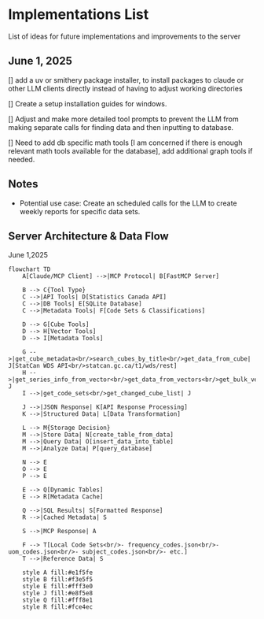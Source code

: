 # Implementations List
List of ideas for future implementations and improvements to the server

## June 1, 2025
[] add a uv or smithery package installer, to install packages to claude or other LLM clients directly instead of having to adjust working directories

[] Create a setup installation guides for windows.

[] Adjust and make more detailed tool prompts to prevent the LLM from making separate calls for finding data and then inputting to database.

[] Need to add db specific math tools [I am concerned if there is enough relevant math tools available for the database], add additional graph tools if needed.


## Notes 
- Potential use case: Create an scheduled calls for the LLM to create weekly reports for specific data sets.

## Server Architecture & Data Flow
June 1,2025
```mermaid
flowchart TD
    A[Claude/MCP Client] -->|MCP Protocol| B[FastMCP Server]
    
    B --> C{Tool Type}
    C -->|API Tools| D[Statistics Canada API]
    C -->|DB Tools| E[SQLite Database]
    C -->|Metadata Tools| F[Code Sets & Classifications]
    
    D --> G[Cube Tools]
    D --> H[Vector Tools]
    D --> I[Metadata Tools]
    
    G -->|get_cube_metadata<br/>search_cubes_by_title<br/>get_data_from_cube| J[StatCan WDS API<br/>statcan.gc.ca/t1/wds/rest]
    H -->|get_series_info_from_vector<br/>get_data_from_vectors<br/>get_bulk_vector_data| J
    I -->|get_code_sets<br/>get_changed_cube_list| J
    
    J -->|JSON Response| K[API Response Processing]
    K -->|Structured Data| L[Data Transformation]
    
    L --> M{Storage Decision}
    M -->|Store Data| N[create_table_from_data]
    M -->|Query Data| O[insert_data_into_table]
    M -->|Analyze Data| P[query_database]
    
    N --> E
    O --> E
    P --> E
    
    E --> Q[Dynamic Tables]
    E --> R[Metadata Cache]
    
    Q -->|SQL Results| S[Formatted Response]
    R -->|Cached Metadata| S
    
    S -->|MCP Response| A
    
    F --> T[Local Code Sets<br/>- frequency_codes.json<br/>- uom_codes.json<br/>- subject_codes.json<br/>- etc.]
    T -->|Reference Data| S
    
    style A fill:#e1f5fe
    style B fill:#f3e5f5
    style E fill:#fff3e0
    style J fill:#e8f5e8
    style Q fill:#fff8e1
    style R fill:#fce4ec
```


